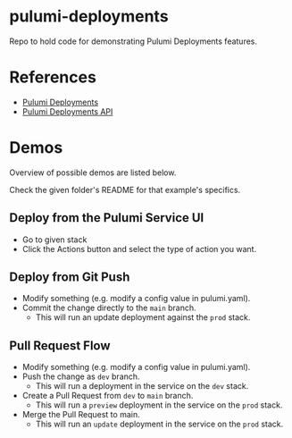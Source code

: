 # pulumi-deployments
Repo to hold code for demonstrating Pulumi Deployments features.

# References
* [Pulumi Deployments](https://www.pulumi.com/docs/intro/pulumi-service/deployments/)
* [Pulumi Deployments API](https://www.pulumi.com/docs/reference/deployments-rest-api/)

# Demos
Overview of possible demos are listed below.

Check the given folder's README for that example's specifics.

## Deploy from the Pulumi Service UI
* Go to given stack 
* Click the Actions button and select the type of action you want.

## Deploy from Git Push
* Modify something (e.g. modify a config value in pulumi.yaml).
* Commit the change directly to the `main` branch.
  * This will run an update deployment against the `prod` stack.

## Pull Request Flow
* Modify something (e.g. modify a config value in pulumi.yaml).
* Push the change as `dev` branch.
  * This will run a deployment in the service on the `dev` stack.
* Create a Pull Request from `dev` to `main` branch.
  * This will run a `preview` deployment in the service on the `prod` stack.
* Merge the Pull Request to main.
  * This will run an `update` deployment in the service on the `prod` stack.
